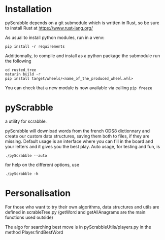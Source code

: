 # Installation
pyScrabble depends on a git submodule which is written in Rust, so be sure to install Rust at https://www.rust-lang.org/

As usual to install python modules, run in a venv:
```
pip install -r requirements
```

Additionnally, to compile and install as a python package the submodule run the following
```
cd rusted_tree
maturin build -r
pip install target/wheels/<name_of_the_produced_wheel.whl>
```
You can check that a new module is now available via calling `pip freeze`


# pyScrabble
a utility for scrabble.

pyScrabble will download words from the french ODS8 dictionnary and create our custom data structures, saving them both to files, if they are missing. 
Default usage is an interface where you can fill in the board and your letters and it gives you the best play.
Auto usage, for testing and fun, is
```
./pyScrabble --auto
```
for help on the different options, use
```
./pyScrabble -h
```


# Personalisation

For those who want to try their own algorithms, data structures and utils are defined in scrableTree.py 
(getWord and getAllAnagrams are the main functions used outside)

The algo for searching best move is in pyScrabbleUtils/players.py in the method Player.findBestWord
